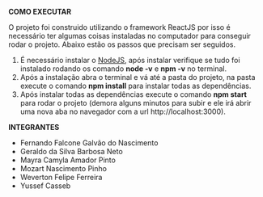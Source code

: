 **COMO EXECUTAR**

O projeto foi construido utilizando o framework ReactJS por isso é necessário ter algumas coisas instaladas no computador para conseguir rodar o projeto. Abaixo estão os passos que precisam ser seguidos.

1. É necessário instalar o [NodeJS](https://nodejs.org/en/), após instalar verifique se tudo foi instalado rodando os comando **node -v** e **npm -v** no terminal.
2. Após a instalação abra o terminal e vá até a pasta do projeto, na pasta execute o comando **npm install** para instalar todas as dependências.
3. Após instalar todas as dependências execute o comando **npm start** para rodar o projeto (demora alguns minutos para subir e ele irá abrir uma nova aba no navegador com a url http://localhost:3000).

**INTEGRANTES**

- Fernando Falcone Galvão do Nascimento
- Geraldo da Silva Barbosa Neto
- Mayra Camyla Amador Pinto
- Mozart Nascimento Pinho
- Weverton Felipe Ferreira
- Yussef Casseb

